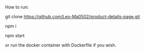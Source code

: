 How to run:

git clone https://github.com/Leo-Ma0502/product-details-page.git

npm i

npm start


or run the docker container with Dockerfile if you wish.
